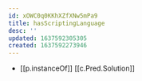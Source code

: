 ```yaml
---
id: xOWC0q0KKhXZfXNw5mPa9
title: hasScriptingLanguage
desc: ''
updated: 1637592305305
created: 1637592273946
---
```




- [[p.instanceOf]] [[c.Pred.Solution]]

